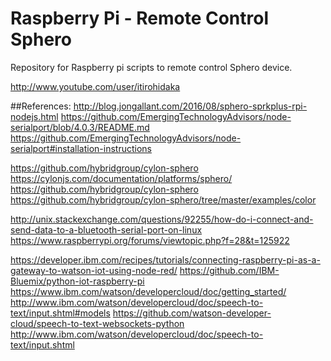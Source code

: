 # Raspberry Pi - Remote Control Sphero
Repository for Raspberry pi scripts to remote control Sphero device.

http://www.youtube.com/user/itirohidaka



##References:
http://blog.jongallant.com/2016/08/sphero-sprkplus-rpi-nodejs.html
https://github.com/EmergingTechnologyAdvisors/node-serialport/blob/4.0.3/README.md
https://github.com/EmergingTechnologyAdvisors/node-serialport#installation-instructions

https://github.com/hybridgroup/cylon-sphero
https://cylonjs.com/documentation/platforms/sphero/
https://github.com/hybridgroup/cylon-sphero
https://github.com/hybridgroup/cylon-sphero/tree/master/examples/color

http://unix.stackexchange.com/questions/92255/how-do-i-connect-and-send-data-to-a-bluetooth-serial-port-on-linux
https://www.raspberrypi.org/forums/viewtopic.php?f=28&t=125922

https://developer.ibm.com/recipes/tutorials/connecting-raspberry-pi-as-a-gateway-to-watson-iot-using-node-red/
https://github.com/IBM-Bluemix/python-iot-raspberry-pi
https://www.ibm.com/watson/developercloud/doc/getting_started/
http://www.ibm.com/watson/developercloud/doc/speech-to-text/input.shtml#models
https://github.com/watson-developer-cloud/speech-to-text-websockets-python
http://www.ibm.com/watson/developercloud/doc/speech-to-text/input.shtml

